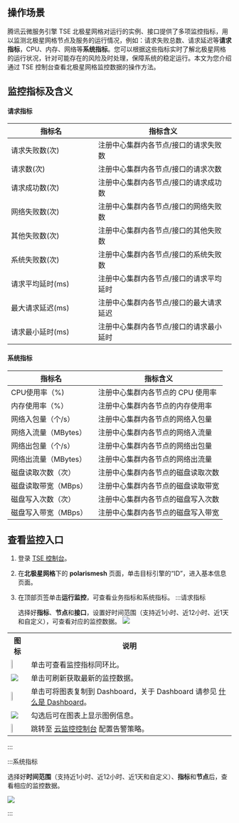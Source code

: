 ## 操作场景

腾讯云微服务引擎 TSE 北极星网格对运行的实例、接口提供了多项监控指标，用以监测北极星网格节点及服务的运行情况，例如：请求失败总数、请求延迟等**请求指标**，CPU、内存、网络等**系统指标**。您可以根据这些指标实时了解北极星网格的运行状况，针对可能存在的风险及时处理，保障系统的稳定运行。本文为您介绍通过 TSE 控制台查看北极星网格监控数据的操作方法。



## 监控指标及含义

#### 请求指标
<table>
<thead>
<tr>
<th style = "width:180px">指标名</th>
<th>指标含义</th>
</tr>
</thead>
<tbody><tr>
<td>请求失败数(次)</td>
<td>注册中心集群内各节点/接口的请求失败数</td>
</tr>
<tr>
<td>请求数(次)</td>
<td>注册中心集群内各节点/接口的请求次数</td>
</tr>
<tr>
<td>请求成功数(次)</td>
<td>注册中心集群内各节点/接口的请求成功数</td>
</tr>
<tr>
<td>网络失败数(次)</td>
<td>注册中心集群内各节点/接口的网络失败数</td>
</tr>
<tr>
<td>其他失败数(次)</td>
<td>注册中心集群内各节点/接口的其他失败数</td>
</tr>
<tr>
<td>系统失败数(次)</td>
<td>注册中心集群内各节点/接口的系统失败数</td>
</tr>
<tr>
<td>请求平均延时(ms)</td>
<td>注册中心集群内各节点/接口的请求平均延时</td>
</tr>
<tr>
<td>最大请求延迟(ms)</td>
<td>注册中心集群内各节点/接口的最大请求延迟</td>
</tr>
<tr>
<td>请求最小延时(ms)</td>
<td>注册中心集群内各节点/接口的请求最小延时</td>
</tr>
</tbody></table>

#### 系统指标
<table>
<thead>
<tr>
<th style = "width:180px">指标名</th>
<th>指标含义</th>
</tr>
</thead>
<tbody><tr>
<td>CPU使用率（%)</td>
<td>注册中心集群内各节点的 CPU 使用率</td>
</tr>
<tr>
<td>内存使用率（%）</td>
<td>注册中心集群内各节点的内存使用率</td>
</tr>
<tr>
<td>网络入包量（个/s）</td>
<td>注册中心集群内各节点的网络入包量</td>
</tr>
<tr>
<td>网络入流量（MBytes）</td>
<td>注册中心集群内各节点的网络入流量</td>
</tr>
<tr>
<td>网络出包量（个/s）</td>
<td>注册中心集群内各节点的网络出包量</td>
</tr>
<tr>
<td>网络出流量（MBytes）</td>
<td>注册中心集群内各节点的网络出流量</td>
</tr>
<tr>
<td>磁盘读取次数（次）</td>
<td>注册中心集群内各节点的磁盘读取次数</td>
</tr>
<tr>
<td>磁盘读取带宽（MBps）</td>
<td>注册中心集群内各节点的磁盘读取带宽</td>
</tr>
<tr>
<td>磁盘写入次数（次）</td>
<td>注册中心集群内各节点的磁盘写入次数</td>
</tr>
<tr>
<td>磁盘写入带宽（MBps）</td>
<td>注册中心集群内各节点的磁盘写入带宽</td>
</tr>
</tbody></table>



## 查看监控入口

1. 登录 [TSE 控制台](https://console.cloud.tencent.com/tse)。
2. 在**北极星网格**下的 **polarismesh** 页面，单击目标引擎的“ID”，进入基本信息页面。
3. 在顶部页签单击**运行监控**，可查看业务指标和系统指标。
   <dx-tabs>
   :::请求指标

   选择好**指标**、**节点**和**接口**，设置好时间范围（支持近1小时、近12小时、近1天和自定义），可查看对应的监控数据。
   ![](https://qcloudimg.tencent-cloud.cn/raw/dcd6371e28ed6bb90e58619f94fb7d9e.png)

<table>
    <tr>
        <th>图标</th>
        <th>说明</th>
    </tr>
    <tr>
        <td><img src ="https://main.qcloudimg.com/raw/9ba57bbd3b8ef3efc4f687d63d27a46d.png" style ="width:30%;margin:0"></td>
        <td>单击可查看监控指标同环比。</td>
    </tr>
    <tr>
        <td><img src ="https://main.qcloudimg.com/raw/34bdbdbdabb7b5720bf17d78c636a4ad.png" style ="margin:0"></td>
        <td>单击可刷新获取最新的监控数据。</td>
    </tr>
    <tr>
        <td><img src ="https://main.qcloudimg.com/raw/8f2bf7f4df9ddd959f0ecb69fdda8e4c.png" style ="width:30%;margin:0"></td>
        <td>单击可将图表复制到 Dashboard，关于 Dashboard 请参见 <a href="https://cloud.tencent.com/document/product/248/47161">什么是 Dashboard</a>。</td>
    </tr>
    <tr>
        <td><img src ="https://main.qcloudimg.com/raw/af20129df7be46f33ab7d3598f6e9213.png" style ="margin:0"></td>
        <td>勾选后可在图表上显示图例信息。</td>
    </tr>
    <tr>
        <td><img src ="https://qcloudimg.tencent-cloud.cn/raw/224134bcafe9bf23d6142c0c065b2501.png" style ="width:30%;margin:0"></td>
        <td>跳转至 <a href = "https://console.cloud.tencent.com/monitor/policylist">云监控控制台</a> 配置告警策略。</td>
    </tr>		
</table>


   :::

   :::系统指标

   选择好**时间范围**（支持近1小时、近12小时、近1天和自定义）、**指标**和**节点**后，查看相应的监控数据。

   ![](https://qcloudimg.tencent-cloud.cn/raw/82860976b9b62c96a3deb2dbcfa6189a.png)

   :::
   </dx-tabs>
